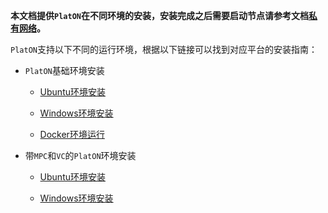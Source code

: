 **本文档提供`PlatON`在不同环境的安装，安装完成之后需要启动节点请参考文档[私有网络](/zh-cn/basics/[Chinese-Simplified]-%E7%A7%81%E6%9C%89%E7%BD%91%E7%BB%9C.md)。**

`PlatON`支持以下不同的运行环境，根据以下链接可以找到对应平台的安装指南：



+ `PlatON`基础环境安装 

	- [Ubuntu环境安装](/zh-cn/basics/installation/_Ubuntu安装指南.md)
	
	- [Windows环境安装](/zh-cn/basics/installation/_Windows安装指南.md)
	
	- [Docker环境运行](/zh-cn/basics/installation/_Docker安装指南.md)

 
+ 带`MPC`和`VC`的`PlatON`环境安装
  
    - [Ubuntu环境安装](/zh-cn/basics/installation/_Ubuntu-MV安装指南.md)
	
	- [Windows环境安装](/zh-cn/basics/installation/_Windows-MV安装指南.md)
	
